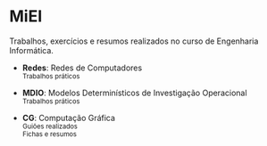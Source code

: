 # MiEI
Trabalhos, exercícios e resumos realizados no curso de Engenharia Informática.

- **Redes**: Redes de Computadores \
<sub>Trabalhos práticos</sub>

- **MDIO**: Modelos Determinísticos de Investigação Operacional \
<sub>Trabalhos práticos</sub>

- **CG**: Computação Gráfica \
<sub>Guiões realizados</sub>  
<sub>Fichas e resumos</sub>
